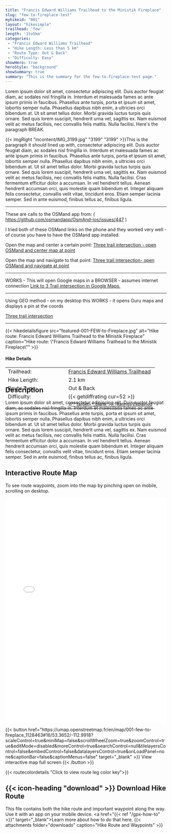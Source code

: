 ```yaml
---
title: "Francis Edward Williams Trailhead to the Ministik Fireplace"
slug: "few-to-fireplace-test"
myhikeid: "001"
layout: "hikesimple"
trailhead: 'few'
length: '1to5km'
categories:
 - "Francis Edward Williams Trailhead"
 - "Hike Length: Less than 5 km"
 - "Route Type: Out & Back"
 - "Difficulty: Easy"
showHero: true
heroStyle: "background"
showSummary: true
summary: "This is the summary for the few-to-fireplace-test page."
---
```


Lorem ipsum dolor sit amet, consectetur adipiscing elit. Duis auctor feugiat diam, ac sodales nisl fringilla in. Interdum et malesuada fames ac ante ipsum primis in faucibus. Phasellus ante turpis, porta et ipsum sit amet, lobortis semper nulla. Phasellus dapibus nibh enim, a ultricies orci bibendum at. Ut sit amet tellus dolor. Morbi gravida luctus turpis quis ornare. Sed quis lorem suscipit, hendrerit urna vel, sagittis ex. Nam euismod velit ac metus facilisis, nec convallis felis mattis. Nulla facilisi. Here's the paragraph BREAK.


{{< imgRight "incontent/IMG_3199.jpg" "3199" "3199" >}}This is the paragraph it should lined up with, consectetur adipiscing elit. Duis auctor feugiat diam, ac sodales nisl fringilla in. Interdum et malesuada fames ac ante ipsum primis in faucibus. Phasellus ante turpis, porta et ipsum sit amet, lobortis semper nulla. Phasellus dapibus nibh enim, a ultricies orci bibendum at. Ut sit amet tellus dolor. Morbi gravida luctus turpis quis ornare. Sed quis lorem suscipit, hendrerit urna vel, sagittis ex. Nam euismod velit ac metus facilisis, nec convallis felis mattis. Nulla facilisi. Cras fermentum efficitur dolor a accumsan. In vel hendrerit tellus. Aenean hendrerit accumsan orci, quis molestie quam bibendum et. Integer aliquam felis consectetur, convallis velit vitae, tincidunt eros. Etiam semper lacinia semper. Sed in ante euismod, finibus tellus ac, finibus ligula.

***
These are calls to the OSMand app from: ( https://github.com/osmandapp/OsmAnd-ios/issues/447 )

I tried both of these OSMand links on the phone and they worked very well - of course you have to have the OSMand app installed.

Open the map and center a certain point:
[Three trail intersection - open OSMand and center map at point ](osmandmaps://?lat=53.300941&lon=-113.044413&z=14&title=Three+Trail+Intersection`)


Open the map and navigate to that point:
[Three trail intersection-  open OSMand and navigate at point ](osmandmaps://navigate?lat=53.300941&lon=-113.044413&z=14&title=Three+Trail+Intersection`)


***
WORKS - This will open Google maps in a BROWSER - assumes internet connection
<a href="https://www.google.com/maps/search/?api=1&query=53.300941%2C-113.044413">Link to 3 Trail intersection in Google Maps.</a>

***
Using GEO method - on my desktop this WORKS - it opens Guru maps and displays a pin at the coords

[Three trail intersection](geo:53.300941,-113.044413)
***
<div class="flex flex-col text-surface shadow-secondary-1 dark:bg-surface-dark dark:text-white max-w-max lg:flex-row h-auto" style=margin-bottom:-100px;>
{{< hikedetailsfigure 
    src="featured-001-FEW-to-Fireplace.jpg"
    alt="Hike route: Francis Edward Williams Trailhead to the Ministik Fireplace"
    caption="Hike route: \"Francis Edward Williams Trailhead to the Ministik Fireplace\""
>}}
  <div class="flex flex-col justify-start pl-5 lg:w-1/2 sm:pb-7">
    <h4 class="text-xl font-large mt-4">Hike Details</h4>
      <table width=100% class="w-full">
      <tbody>
        <tr>
          <td valign="top" width="40%" class="my-4 text-base">Trailhead:</td>
          <td valign="top" style="padding-left: 10px;" class="my-4 text-base"><a href="/trailheads/few/" target="_blank">Francis Edward Williams Trailhead</a></td>
        </tr>
        <tr>
          <td valign="top" width="40%" class="my-4 text-base">Hike Length:</td>
          <td valign="top" style="padding-left: 10px;" class="my-4 text-base">2.1 km</td>
        </tr>
        <tr>
          <td valign="top" width="40%" class="mb-2 text-base">Route Type:</td>
          <td valign="top" style="padding-left: 10px;" class="mb-2 text-base">Out & Back</td>
        </tr>
        <tr>
          <td valign="top" width="40%" class="mb-2 text-base" rowspan="2">Difficulty:</td>
          <td valign="top" style="padding-left: 10px;" class="text-base">{{< getdiffrating cur=52 >}}</td>
        </tr>
        <tr>
        <td valign="top" style="padding-left: 10px;" class="mb-2 text-base"><sup><a href="{{< ref "/ratingsexplained" >}}"" target="_blank">&#9432; Ratings Explained</a></sup></td>
        </tr>
      </tbody>
      </table>
    </p>
  </div>
</div>


## Description
Lorem ipsum dolor sit amet, consectetur adipiscing elit. Duis auctor feugiat diam, ac sodales nisl fringilla in. Interdum et malesuada fames ac ante ipsum primis in faucibus. Phasellus ante turpis, porta et ipsum sit amet, lobortis semper nulla. Phasellus dapibus nibh enim, a ultricies orci bibendum at. Ut sit amet tellus dolor. Morbi gravida luctus turpis quis ornare. Sed quis lorem suscipit, hendrerit urna vel, sagittis ex. Nam euismod velit ac metus facilisis, nec convallis felis mattis. Nulla facilisi. Cras fermentum efficitur dolor a accumsan. In vel hendrerit tellus. Aenean hendrerit accumsan orci, quis molestie quam bibendum et. Integer aliquam felis consectetur, convallis velit vitae, tincidunt eros. Etiam semper lacinia semper. Sed in ante euismod, finibus tellus ac, finibus ligula.

## Interactive Route Map
To see route waypoints, zoom into the map by pinching open on mobile, scrolling on desktop.

<iframe width="100%" height="700px" frameborder="0" src="//umap.openstreetmap.fr/en/map/001-few-to-fireplace_1128463#16/53.3652/-112.9918?scaleControl=true&miniMap=false&scrollWheelZoom=true&zoomControl=true&editMode=disabled&moreControl=true&searchControl=null&tilelayersControl=false&embedControl=false&datalayersControl=true&onLoadPanel=none&captionBar=false&captionMenus=false"></iframe>
<div class="flex justify-center items-center"><p>
{{< button href="https://umap.openstreetmap.fr/en/map/001-few-to-fireplace_1128463#16/53.3652/-112.9918?scaleControl=true&miniMap=false&scrollWheelZoom=true&zoomControl=true&editMode=disabled&moreControl=true&searchControl=null&tilelayersControl=false&embedControl=false&datalayersControl=true&onLoadPanel=none&captionBar=false&captionMenus=false" target="_blank" >}}
View interactive map full screen 
{{< /button >}}</p></div>
{{< routecolordetails "Click to view route leg color key">}}

## {{< icon-heading "download" >}} Download Hike Route 

This file contains both the hike route and important waypoint along the way. Use it with an app on your mobile device. <a href="{{< ref "/gpx-how-to" >}}" target="_blank">Learn more about how to do that here.</a>
{{< attachments folder="downloads" caption="Hike Route and Waypoints" >}}

